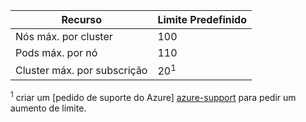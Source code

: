 | Recurso | Limite Predefinido |
| --- | :--- |
| Nós máx. por cluster | 100 |
| Pods máx. por nó | 110 |
| Cluster máx. por subscrição | 20<sup>1</sup> |

<sup>1</sup> criar um [pedido de suporte do Azure] [ azure-support] para pedir um aumento de limite.<br />

<!-- LINKS - External -->
[azure-support]: https://ms.portal.azure.com/#blade/Microsoft_Azure_Support/HelpAndSupportBlade/newsupportrequest
